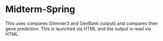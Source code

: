 # Midterm-Spring
This uses compares Glimmer3 and GenBank outputs and compares their gene prediction. This is launched via HTML and the output is read via HTML.
